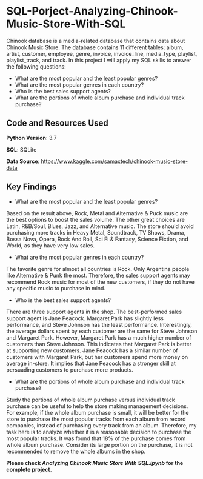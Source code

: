 # SQL-Porject-Analyzing-Chinook-Music-Store-With-SQL
Chinook database is a media-related database that contains data about Chinook Music Store. The database contains 11 different tables: album, artist, customer, employee, genre, invoice, invoice_line, media_type, playlist, playlist_track, and track. In this project I will apply my SQL skills to answer the following questions:

- What are the most popular and the least popular genres?
- What are the most popular genres in each country?
- Who is the best sales support agents?
- What are the portions of whole album purchase and individual track purchase?

## Code and Resources Used
**Python Version**: 3.7

**SQL**: SQLite

**Data Source**: https://www.kaggle.com/samaxtech/chinook-music-store-data

## Key Findings
- What are the most popular and the least popular genres?

Based on the result above, Rock, Metal and Alternative & Puck music are the best options to boost the sales volume. The other great choices are Latin, R&B/Soul, Blues, Jazz, and Alternative music. The store should avoid purchasing more tracks in Heavy Metal, Soundtrack, TV Shows, Drama, Bossa Nova, Opera, Rock And Roll, Sci Fi & Fantasy, Science Fiction, and World, as they have very low sales.

- What are the most popular genres in each country?

The favorite genre for almost all countries is Rock. Only Argentina people like Alternative & Punk the most. Therefore, the sales support agents may recommend Rock music for most of the new customers, if they do not have any specific music to purchase in mind.

- Who is the best sales support agents?

There are three support agents in the shop. The best-performed sales support agent is Jane Peacock. Margaret Park has slightly less performance, and Steve Johnson has the least performance. Interestingly, the average dollars spent by each customer are the same for Steve Johnson and Margaret Park. However, Margaret Park has a much higher number of customers than Steve Johnson. This indicates that Margaret Park is better at supporting new customers. Jane Peacock has a similar number of customers with Margaret Park, but her customers spend more money on average in-store. It implies that Jane Peacock has a stronger skill at persuading customers to purchase more products.

- What are the portions of whole album purchase and individual track purchase?

Study the portions of whole album purchase versus individual track purchase can be useful to help the store making management decisions. For example, if the whole album purchase is small, it will be better for the store to purchase the most popular tracks from each album from record companies, instead of purchasing every track from an album. Therefore, my task here is to analyze whether it is a reasonable decision to purchase the most popular tracks. It was found that 18% of the purchase comes from whole album purchase. Consider its large portion on the purchase, it is not recommended to remove the whole albums in the shop. 

**Please check *Analyzing Chinook Music Store With SQL.ipynb* for the complete project.**
